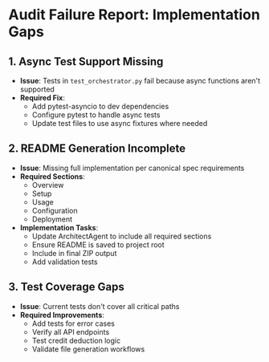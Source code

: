 # Audit Failure Report: Implementation Gaps

## 1. Async Test Support Missing
- **Issue**: Tests in `test_orchestrator.py` fail because async functions aren't supported
- **Required Fix**: 
  - Add pytest-asyncio to dev dependencies
  - Configure pytest to handle async tests
  - Update test files to use async fixtures where needed

## 2. README Generation Incomplete
- **Issue**: Missing full implementation per canonical spec requirements
- **Required Sections**:
  - Overview
  - Setup 
  - Usage
  - Configuration
  - Deployment
- **Implementation Tasks**:
  - Update ArchitectAgent to include all required sections
  - Ensure README is saved to project root
  - Include in final ZIP output
  - Add validation tests

## 3. Test Coverage Gaps
- **Issue**: Current tests don't cover all critical paths
- **Required Improvements**:
  - Add tests for error cases
  - Verify all API endpoints
  - Test credit deduction logic
  - Validate file generation workflows